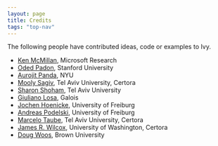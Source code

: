 ```yaml
---
layout: page
title: Credits
tags: "top-nav"
---
```


The following people have contributed ideas, code or examples to Ivy.

* [Ken McMillan](https://www.mcmil.net/), Microsoft Research
* [Oded Padon](https://cs.stanford.edu/~padon/), Stanford University
* [Aurojit Panda](https://cs.nyu.edu/~apanda/), NYU
* [Mooly Sagiv](https://www.cs.tau.ac.il/~msagiv/), Tel Aviv University, Certora
* [Sharon Shoham](https://www.tau.ac.il/~sharonshoham/), Tel Aviv University
* [Giuliano Losa](https://www.losa.fr/), Galois
* [Jochen Hoenicke](https://jochen-hoenicke.de/), University of Freiburg
* [Andreas Podelski](https://swt.informatik.uni-freiburg.de/staff/podelski), University of Freiburg
* [Marcelo Taube](https://www.cs.tau.ac.il/~marcelotaube/), Tel Aviv University, Certora
* [James R. Wilcox](https://jamesrwilcox.com/), University of Washington, Certora
* [Doug Woos](https://www.dougwoos.com/), Brown University
